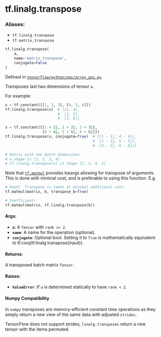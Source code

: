 <div itemscope itemtype="http://developers.google.com/ReferenceObject">
<meta itemprop="name" content="tf.linalg.transpose" />
<meta itemprop="path" content="Stable" />
</div>

# tf.linalg.transpose

### Aliases:

* `tf.linalg.transpose`
* `tf.matrix_transpose`

``` python
tf.linalg.transpose(
    a,
    name='matrix_transpose',
    conjugate=False
)
```



Defined in [`tensorflow/python/ops/array_ops.py`](/code/stable/tensorflow/python/ops/array_ops.py).

Transposes last two dimensions of tensor `a`.

For example:

```python
x = tf.constant([[1, 2, 3], [4, 5, 6]])
tf.linalg.transpose(x)  # [[1, 4],
                        #  [2, 5],
                        #  [3, 6]]

x = tf.constant([[1 + 1j, 2 + 2j, 3 + 3j],
                 [4 + 4j, 5 + 5j, 6 + 6j]])
tf.linalg.transpose(x, conjugate=True)  # [[1 - 1j, 4 - 4j],
                                        #  [2 - 2j, 5 - 5j],
                                        #  [3 - 3j, 6 - 6j]]

# Matrix with two batch dimensions.
# x.shape is [1, 2, 3, 4]
# tf.linalg.transpose(x) is shape [1, 2, 4, 3]
```

Note that <a href="../../tf/linalg/matmul.md"><code>tf.matmul</code></a> provides kwargs allowing for transpose of arguments.
This is done with minimal cost, and is preferable to using this function. E.g.

```python
# Good!  Transpose is taken at minimal additional cost.
tf.matmul(matrix, b, transpose_b=True)

# Inefficient!
tf.matmul(matrix, tf.linalg.transpose(b))
```



#### Args:

* <b>`a`</b>: A `Tensor` with `rank >= 2`.
* <b>`name`</b>: A name for the operation (optional).
* <b>`conjugate`</b>: Optional bool. Setting it to `True` is mathematically equivalent
    to tf.conj(tf.linalg.transpose(input)).


#### Returns:

A transposed batch matrix `Tensor`.


#### Raises:

* <b>`ValueError`</b>:  If `a` is determined statically to have `rank < 2`.

#### Numpy Compatibility
In `numpy` transposes are memory-efficient constant time operations as they
simply return a new view of the same data with adjusted `strides`.

TensorFlow does not support strides, `linalg.transposes` return a new tensor
with the items permuted.

